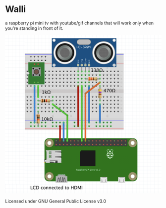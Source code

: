 # Walli

a raspberry pi mini tv with youtube/gif channels that will work only when you're standing in front of it.


![Alt text](circuit.png?raw=true "Title")

Licensed under GNU General Public License v3.0
